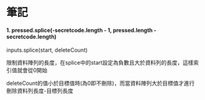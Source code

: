 <h1><b>筆記</b></h1>

<h4><b>1. pressed.splice(-secretcode.length - 1, pressed.length - secretcode.length)</b></h4>
<p>inputs.splice(start, deleteCount)</p>
<p>限制資料陣列的長度，在splice中的start設定為負數且大於資料列的長度，這樣索引值就會從0開始</p>
<p>deleteCount的值小於目標值時(為0即不刪除)，而當資料陣列大於目標值才進行刪除資料列長度-目標列長度</p>
